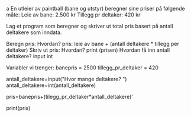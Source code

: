 a
En utleier av paintball (bane og utstyr) beregner sine priser på følgende måte:
Leie av bane: 2.500 kr
Tillegg pr deltaker: 420 kr



Lag et program som beregner og skriver ut total pris basert på antall deltakere som inndata.

Beregn pris: Hvordan? 
        pris: leie av bane + (antall deltakere * tillegg per deltaker)
Skriv ut pris: Hvordan? 
        print (prisen)
Hvordan få inn antall deltakere? 
        input 
        int


Variabler vi trenger: 
banepris = 2500
tillegg_pr_deltaker = 420 

antall_deltakere=input("Hvor mange deltakere? ")
antall_deltakere=int(antall_deltakere)

pris=banepris+(tilegg_pr_deltaker*antall_deltakere)'

print(pris)